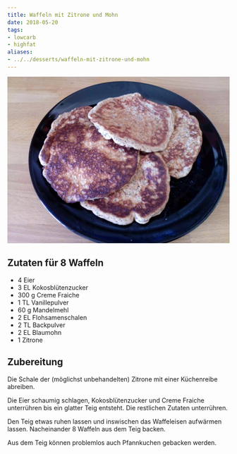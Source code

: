 ```yaml
---
title: Waffeln mit Zitrone und Mohn
date: 2018-05-20
tags:
- lowcarb
- highfat
aliases:
- ../../desserts/waffeln-mit-zitrone-und-mohn
---
```


![](/img/waffeln-mit-zitrone-und-mohn.webp)

## Zutaten für 8 Waffeln
- 4         Eier
- 3 EL      Kokosblütenzucker
- 300 g     Creme Fraiche
- 1 TL      Vanillepulver
- 60 g      Mandelmehl
- 2 EL      Flohsamenschalen
- 2 TL      Backpulver
- 2 EL      Blaumohn
- 1         Zitrone

## Zubereitung
Die Schale der (möglichst unbehandelten) Zitrone mit einer Küchenreibe abreiben.

Die Eier schaumig schlagen, Kokosblütenzucker und Creme Fraiche unterrühren bis ein glatter Teig entsteht. Die restlichen Zutaten unterrühren.

Den Teig etwas ruhen lassen und inswischen das Waffeleisen aufwärmen lassen.  Nacheinander 8 Waffeln aus dem Teig backen.

Aus dem Teig können problemlos auch Pfannkuchen gebacken werden.
